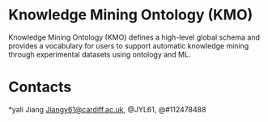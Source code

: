 # Knowledge Mining Ontology (KMO)

Knowledge Mining Ontology (KMO) defines a high-level global schema and provides a vocabulary for users to support automatic knowledge mining through experimental datasets using ontology and ML.


# Contacts

*yali Jiang <Jiangy61@cardiff.ac.uk>, @JYL61, @#112478488
